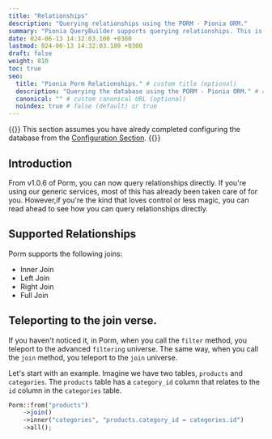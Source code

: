```yaml
---
title: "Relationships"
description: "Querying relationships using the PORM - Pionia ORM."
summary: "Pionia QueryBuilder supports querying relationships. This is a powerful feature that allows you to query data across multiple tables."
date: 024-06-13 14:32:03.100 +0300
lastmod: 024-06-13 14:32:03.100 +0300
draft: false
weight: 810
toc: true
seo:
  title: "Pionia Porm Relationships." # custom title (optional)
  description: "Querying the database using the PORM - Pionia ORM." # custom description (recommended)
  canonical: "" # custom canonical URL (optional)
  noindex: true # false (default) or true
---
```


{{<callout context="tip"  icon="outline/pencil">}}
This section assumes you have alredy completed configuring the database from the [Configuration Section](/documentation/database/configuration-getting-started).
{{</callout>}}

## Introduction

From v1.0.6 of Porm, you can now query relationships directly. If you're using our generic services, most of this has already been taken care of for you.
However,if you're the kind that loves control or less magic, you can read ahead to see how you can query relationships directly.

## Supported Relationships

Porm supports the following joins:

- Inner Join
- Left Join
- Right Join
- Full Join

## Teleporting to the join verse.

If you haven't noticed it, in Porm, when you call the `filter` method, you teleport to the advanced `filtering` universe. The same way, when you call the `join` method, you teleport to the `join` universe.

Let's start with an example. Imagine we have two tables, `products` and `categories`. The `products` table has a `category_id` column that relates to the `id` column in the `categories` table.

```php {title="Example"}
Porm::from("products")
    ->join()
    ->inner("categories", "products.category_id = categories.id")
    ->all();
```

